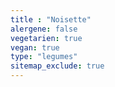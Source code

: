 ```yaml
---
title : "Noisette"
alergene: false
vegetarien: true
vegan: true
type: "legumes"
sitemap_exclude: true
--- 
```

